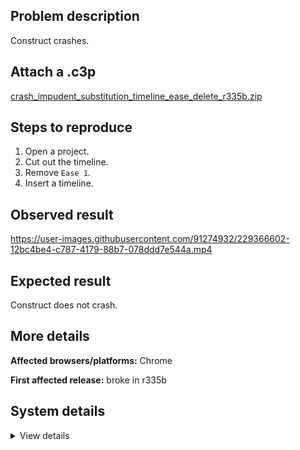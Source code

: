 ## Problem description

Construct crashes.

## Attach a .c3p

[crash_impudent_substitution_timeline_ease_delete_r335b.zip](https://github.com/WilsonPercival/WilsonPercival/files/11132754/crash_impudent_substitution_timeline_ease_delete_r335b.zip)

## Steps to reproduce

1. Open a project.
2. Cut out the timeline.
3. Remove `Ease 1`.
4. Insert a timeline.

## Observed result

https://user-images.githubusercontent.com/91274932/229366602-12bc4be4-c787-4179-88b7-078ddd7e544a.mp4

## Expected result

Construct does not crash.

## More details



**Affected browsers/platforms:** Chrome

**First affected release:** broke in r335b

## System details

<details><summary>View details</summary>

Error report information
Type: assertion failure
Message: unsupported ease mode
Stack: Error at qa.bXa (https://editor.construct.net/r335/main.js:1104:289) at window.assert (https://editor.construct.net/r335/main.js:1019:353) at d.Swc (https://editor.construct.net/r335/projectResources.js:1036:352) at d.gr (https://editor.construct.net/r335/projectResources.js:966:40) at d.gr (https://editor.construct.net/r335/projectResources.js:997:136) at d.wh (https://editor.construct.net/r335/projectResources.js:977:425) at d.wh (https://editor.construct.net/r335/projectResources.js:1029:65) at d.Ha (https://editor.construct.net/r335/projectResources.js:1032:9) at u (https://editor.construct.net/r335/components/bars/projectBar/projectBar.js:74:485) at mfb (https://editor.construct.net/r335/components/bars/projectBar/projectBar.js:75:343)
Construct version: r335
URL: https://editor.construct.net/r335/
Date: Sun Apr 02 2023 19:33:20 GMT+0300 (Восточная Европа, летнее время)
Uptime: 357.3 s

Platform information
Product: Construct 3 r335 (beta)
Browser: Chrome 109.0.5414.120
Browser engine: Chromium
Context: browser
Operating system: Windows NT 0.1.0
Device type: desktop
Device pixel ratio: 1
Logical CPU cores: 2
Approx. device memory: 4 GB
User agent: Mozilla/5.0 (Windows NT 10.0; Win64; x64) AppleWebKit/537.36 (KHTML, like Gecko) Chrome/109.0.0.0 Safari/537.36
Language setting: en-US

WebGL information
Version string: WebGL 2.0 (OpenGL ES 3.0 Chromium)
Numeric version: 2
Supports NPOT textures: yes
Supports GPU profiling: no
Supports highp precision: yes
Vendor: Google Inc. (Google)
Renderer: ANGLE (Google, Vulkan 1.3.0 (SwiftShader Device (Subzero) (0x0000C0DE)), SwiftShader driver)
Major performance caveat: yes
Maximum texture size: 8192
Point size range: 1 to 1023
Extensions: EXT_color_buffer_float, EXT_color_buffer_half_float, EXT_float_blend, EXT_texture_compression_bptc, EXT_texture_compression_rgtc, EXT_texture_filter_anisotropic, OES_draw_buffers_indexed, OES_texture_float_linear, WEBGL_compressed_texture_astc, WEBGL_compressed_texture_etc, WEBGL_compressed_texture_etc1, WEBGL_compressed_texture_s3tc, WEBGL_compressed_texture_s3tc_srgb, WEBGL_debug_renderer_info, WEBGL_lose_context, WEBGL_multi_draw, OVR_multiview2

</details>
